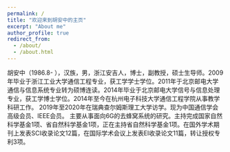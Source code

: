 ```yaml
---
permalink: /
title: "欢迎来到胡安中的主页"
excerpt: "About me"
author_profile: true
redirect_from:
  - /about/
  - /about.html
---
```


胡安中（1986.8- ），汉族，男，浙江安吉人，博士，副教授，硕士生导师。2009年毕业于浙江工业大学通信工程专业，获工学学士学位。2011年于北京邮电大学通信与信息系统专业转为硕博连读。2014年毕业于北京邮电大学信号与信息处理专业，获工学博士学位。2014年至今在杭州电子科技大学通信工程学院从事教学科研工作。 2019年至2020年在瑞典查尔姆斯理工大学访学。现为中国通信学会高级会员、IEEE会员。
主要从事面向6G的去蜂窝系统的研究。主持完成国家自然科学基金1项、省自然科学基金1项，正在主持省自然科学基金1项。在国外学术期刊上发表SCI收录论文12篇，在国际学术会议上发表EI收录论文11篇，转让授权专利3项。
